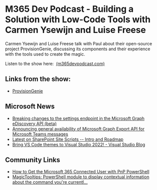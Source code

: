 # M365 Dev Podcast - Building a Solution with Low-Code Tools with Carmen Ysewijn and Luise Freese

Carmen Ysewijn and Luise Freese talk with Paul about their open-source
project ProvisionGenie, discussing its components and their experience
with the tools used to create the magic.

Listen to the show here: 
[(m365devpodcast.com)](https://www.m365devpodcast.com/e/building-a-solution-with-low-code-tools-with-carmen-ysewijn-and-luise-freese/)
## Links from the show: 

-   [ProvisionGenie](https://github.com/ProvisionGenie/ProvisionGenie)

## Microsoft News 

-   [Breaking changes to the settings endpoint in the Microsoft Graph
    eDiscovery API
    (beta)](https://developer.microsoft.com/en-us/graph/blogs/breaking-changes-to-the-settings-endpoint-in-the-microsoft-graph-ediscovery-api-beta/?WT.mc_id=M365-MVP-4025164)
-   [Announcing general availability of Microsoft Graph Export API for
    Microsoft Teams
    messages](https://developer.microsoft.com/en-us/graph/blogs/announcing-general-availability-of-microsoft-graph-export-api-for-microsoft-teams-messages/?WT.mc_id=M365-MVP-4025164)
-   [Latest on SharePoint Site Scripts -- Intro and
    Roadmap](https://www.youtube.com/watch?v=FhDJNo_0df0)
-   [Bring VS Code themes to Visual Studio 2022! - Visual Studio
    Blog](https://devblogs.microsoft.com/visualstudio/vs-code-themes-in-vs/?WT.mc_id=M365-MVP-4025164)

## Community Links 

-   [How to Get the Microsoft 365 Connected User with PnP
    PowerShell](https://www.toddklindt.com/blog/Lists/Posts/Post.aspx?List=56f96349%2D3bb6%2D4087%2D94f4%2D7f95ff4ca81f&ID=890&Web=48e6fdd1%2D17db%2D4543%2Db2f9%2D6fc7185484fc)
-   [MagicTooltips: PowerShell module to display contextual information
    about the command you\'re
    currentl\...](https://github.com/pschaeflein/MagicTooltips)
